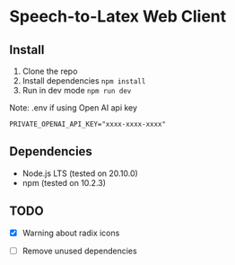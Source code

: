 # Speech-to-Latex Web Client

## Install
1. Clone the repo
2. Install dependencies `npm install`
3. Run in dev mode `npm run dev`

Note: .env if using Open AI api key
```
PRIVATE_OPENAI_API_KEY="xxxx-xxxx-xxxx"
```

## Dependencies
- Node.js LTS (tested on 20.10.0)
- npm (tested on 10.2.3)


## TODO
- [x] Warning about radix icons
- [ ] Remove unused dependencies

